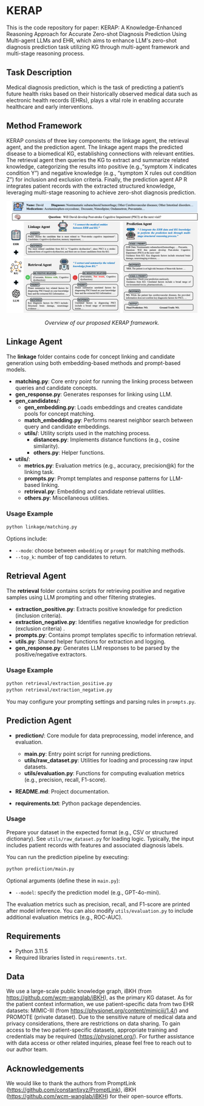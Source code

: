 
# KERAP

This is the code repository for paper: KERAP: A Knowledge-Enhanced Reasoning Approach for Accurate Zero-shot Diagnosis Prediction Using Multi-agent LLMs and EHR, which aims to enhance LLM's zero-shot diagnosis prediction task utilizing KG through multi-agent framework and multi-stage reasoning process. 

## Task Description

Medical diagnosis prediction, which is the task of predicting a patient’s future health risks based on their historically observed medical data such as electronic health records (EHRs), plays a vital role in enabling accurate healthcare and early interventions.

## Method Framework
KERAP consists of three key components: the linkage agent, the retrieval agent, and the prediction agent. The linkage agent maps the predicted disease to a biomedical KG, establishing connections with relevant entities. The retrieval agent then queries the KG to extract and summarize related knowledge, categorizing the results into positive (e.g.,“symptom X indicates condition Y”) and negative knowledge (e.g., “symptom X rules out condition Z”) for inclusion and exclusion criteria. Finally, the prediction agent AP R integrates patient records with the extracted structured knowledge, leveraging multi-stage reasoning to achieve zero-shot diagnosis prediction.

<p align="center">
  <img src="docs/framework.png" width="800">
</p>
<p align="center"><em>Overview of our proposed KERAP framework.</em></p>

## Linkage Agent

The **linkage** folder contains code for concept linking and candidate generation using both embedding-based methods and prompt-based models.

- **matching.py**: Core entry point for running the linking process between queries and candidate concepts.
- **gen_response.py**: Generates responses for linking using LLM.
- **gen_candidates/**: 
  - **gen_embedding.py**: Loads embeddings and creates candidate pools for concept matching.
  - **match_embedding.py**: Performs nearest neighbor search between query and candidate embeddings.
  - **utils/**: Utility scripts used in the matching process.
    - **distances.py**: Implements distance functions (e.g., cosine similarity).
    - **others.py**: Helper functions.
- **utils/**:
  - **metrics.py**: Evaluation metrics (e.g., accuracy, precision@k) for the linking task.
  - **prompts.py**: Prompt templates and response patterns for LLM-based linking.
  - **retrieval.py**: Embedding and candidate retrieval utilities.
  - **others.py**: Miscellaneous utilities.

### Usage Example

```bash
python linkage/matching.py
```

Options include:
- `--mode`: choose between `embedding` or `prompt` for matching methods.
- `--top_k`: number of top candidates to return.


## Retrieval Agent

The **retrieval** folder contains scripts for retrieving positive and negative samples using LLM prompting and other filtering strategies.

- **extraction_positive.py**: Extracts positive knowledge for prediction (inclusion criteria).
- **extraction_negative.py**: Identifies negative knowledge for prediction (exclusion criteria) .
- **prompts.py**: Contains prompt templates specific to information retrieval.
- **utils.py**: Shared helper functions for extraction and logging.
- **gen_response.py**: Generates LLM responses to be parsed by the positive/negative extractors.

### Usage Example

```bash
python retrieval/extraction_positive.py
python retrieval/extraction_negative.py
```

You may configure your prompting settings and parsing rules in `prompts.py`.


## Prediction Agent

- **prediction/**: Core module for data preprocessing, model inference, and evaluation.
  - **main.py**: Entry point script for running predictions.
  - **utils/raw_dataset.py**: Utilities for loading and processing raw input datasets.
  - **utils/evaluation.py**: Functions for computing evaluation metrics (e.g., precision, recall, F1-score).

- **README.md**: Project documentation.
- **requirements.txt**: Python package dependencies.

### Usage

Prepare your dataset in the expected format (e.g., CSV or structured dictionary). See `utils/raw_dataset.py` for loading logic. Typically, the input includes patient records with features and associated diagnosis labels.


You can run the prediction pipeline by executing:

```bash
python prediction/main.py
```

Optional arguments (define these in `main.py`):
- `--model`: specify the prediction model (e.g., GPT-4o-mini).

The evaluation metrics such as precision, recall, and F1-score are printed after model inference. You can also modify `utils/evaluation.py` to include additional evaluation metrics (e.g., ROC-AUC).

## Requirements

- Python 3.11.5
- Required libraries listed in `requirements.txt`.

## Data 

We use a large-scale public knowledge graph, iBKH (from https://github.com/wcm-wanglab/iBKH), as the primary KG dataset. As for the patient context information, we use patient-specific data from two EHR datasets: MIMIC-III (from https://physionet.org/content/mimiciii/1.4/) and PROMOTE (private dataset). Due to the sensitive nature of medical data and privacy considerations, there are restrictions on data sharing. To gain access to the two patient-specific datasets, appropriate training and credentials may be required (https://physionet.org/). For further assistance with data access or other related inquiries, please feel free to reach out to our author team.

## Acknowledgements
We would like to thank the authors from PromptLink (https://github.com/constantjxyz/PromptLink), iBKH (https://github.com/wcm-wanglab/iBKH) for their open-source efforts.
